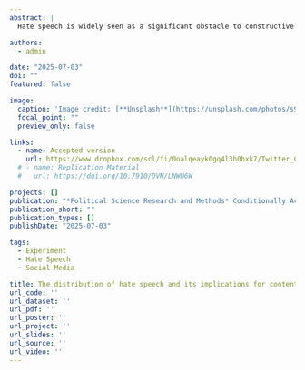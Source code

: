```yaml
---
abstract: |
  Hate speech is widely seen as a significant obstacle to constructive online discourse, but the most effective strategies to mitigate its effects remain unclear. We claim that understanding its distribution across users is key to developing and evaluating effective content moderation strategies. We address this missing link by first examining the distribution of hate speech in five original datasets that collect user-generated posts across multiple platforms (social media and online newspapers) and countries (Switzerland and the United States). Across these diverse samples, the vast majority of hate speech is produced by a small fraction of users. Second, results from a pre-registered field experiment on Twitter indicate that counterspeech strategies obtain only small reductions of future hate speech, mainly because this approach proves ineffective against the most prolific contributors of hate. These findings suggest that complementary content moderation strategies may be necessary to effectively address the problem.

authors:
  - admin

date: "2025-07-03"
doi: ""
featured: false

image:
  caption: 'Image credit: [**Unsplash**](https://unsplash.com/photos/s9CC2SKySJM)'
  focal_point: ""
  preview_only: false

links:
  - name: Accepted version
    url: https://www.dropbox.com/scl/fi/0oalqeayk0gq4l3h0hxk7/Twitter_CH_RR.pdf?rlkey=ktq8vqjj5d0xaacp78vfzr6px&st=b7snrpsu&dl=0
  # - name: Replication Material
  #   url: https://doi.org/10.7910/DVN/LNWU6W

projects: []
publication: "*Political Science Research and Methods* Conditionally Accepted"
publication_short: ""
publication_types: []
publishDate: "2025-07-03"

tags: 
  - Experiment
  - Hate Speech
  - Social Media

title: The distribution of hate speech and its implications for content moderation
url_code: ''
url_dataset: ''
url_pdf: ''
url_poster: ''
url_project: ''
url_slides: ''
url_source: ''
url_video: ''
---
```

